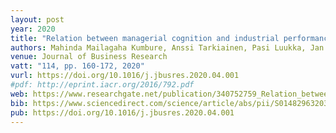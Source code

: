 ```yaml
---
layout: post
year: 2020
title: "Relation between managerial cognition and industrial performance: An assessment with strategic cognitive maps using fuzzy-set qualitative comparative analysis"
authors: Mahinda Mailagaha Kumbure, Anssi Tarkiainen, Pasi Luukka, Jan Stoklasa, Ari Jantunen
venue: Journal of Business Research
vatt: "114, pp. 160-172, 2020"
vurl: https://doi.org/10.1016/j.jbusres.2020.04.001
#pdf: http://eprint.iacr.org/2016/792.pdf
web: https://www.researchgate.net/publication/340752759_Relation_between_managerial_cognition_and_industrial_performance_An_assessment_with_strategic_cognitive_maps_using_fuzzy-set_qualitative_comparative_analysis
bib: https://www.sciencedirect.com/science/article/abs/pii/S0148296320302174#preview-section-references
pub: https://doi.org/10.1016/j.jbusres.2020.04.001
---
```


